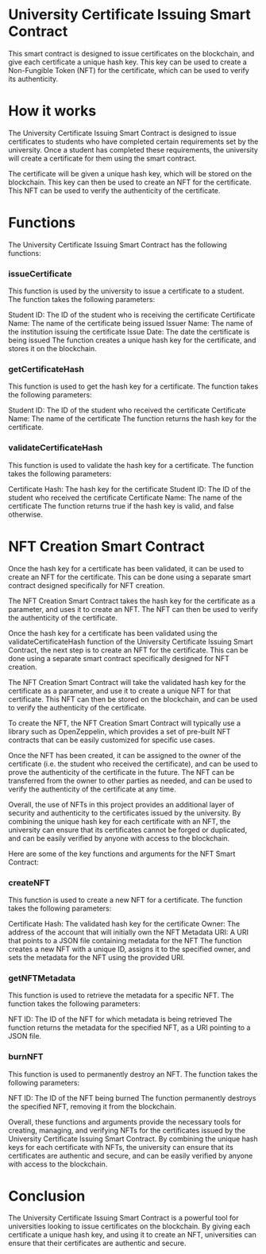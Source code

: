 # University Certificate Issuing Smart Contract

This smart contract is designed to issue certificates on the blockchain, and give each certificate a unique hash key. This key can be used to create a Non-Fungible Token (NFT) for the certificate, which can be used to verify its authenticity.

# How it works
The University Certificate Issuing Smart Contract is designed to issue certificates to students who have completed certain requirements set by the university. Once a student has completed these requirements, the university will create a certificate for them using the smart contract.

The certificate will be given a unique hash key, which will be stored on the blockchain. This key can then be used to create an NFT for the certificate. This NFT can be used to verify the authenticity of the certificate.

# Functions
The University Certificate Issuing Smart Contract has the following functions:

### issueCertificate
This function is used by the university to issue a certificate to a student. The function takes the following parameters:

Student ID: The ID of the student who is receiving the certificate
Certificate Name: The name of the certificate being issued
Issuer Name: The name of the institution issuing the certificate
Issue Date: The date the certificate is being issued
The function creates a unique hash key for the certificate, and stores it on the blockchain.

### getCertificateHash
This function is used to get the hash key for a certificate. The function takes the following parameters:

Student ID: The ID of the student who received the certificate
Certificate Name: The name of the certificate
The function returns the hash key for the certificate.

### validateCertificateHash
This function is used to validate the hash key for a certificate. The function takes the following parameters:

Certificate Hash: The hash key for the certificate
Student ID: The ID of the student who received the certificate
Certificate Name: The name of the certificate
The function returns true if the hash key is valid, and false otherwise.

# NFT Creation Smart Contract
Once the hash key for a certificate has been validated, it can be used to create an NFT for the certificate. This can be done using a separate smart contract designed specifically for NFT creation.

The NFT Creation Smart Contract takes the hash key for the certificate as a parameter, and uses it to create an NFT. The NFT can then be used to verify the authenticity of the certificate.

Once the hash key for a certificate has been validated using the validateCertificateHash function of the University Certificate Issuing Smart Contract, the next step is to create an NFT for the certificate. This can be done using a separate smart contract specifically designed for NFT creation.

The NFT Creation Smart Contract will take the validated hash key for the certificate as a parameter, and use it to create a unique NFT for that certificate. This NFT can then be stored on the blockchain, and can be used to verify the authenticity of the certificate.

To create the NFT, the NFT Creation Smart Contract will typically use a library such as OpenZeppelin, which provides a set of pre-built NFT contracts that can be easily customized for specific use cases.

Once the NFT has been created, it can be assigned to the owner of the certificate (i.e. the student who received the certificate), and can be used to prove the authenticity of the certificate in the future. The NFT can be transferred from the owner to other parties as needed, and can be used to verify the authenticity of the certificate at any time.

Overall, the use of NFTs in this project provides an additional layer of security and authenticity to the certificates issued by the university. By combining the unique hash key for each certificate with an NFT, the university can ensure that its certificates cannot be forged or duplicated, and can be easily verified by anyone with access to the blockchain.

Here are some of the key functions and arguments for the NFT Smart Contract:

### createNFT
This function is used to create a new NFT for a certificate. The function takes the following parameters:

Certificate Hash: The validated hash key for the certificate
Owner: The address of the account that will initially own the NFT
Metadata URI: A URI that points to a JSON file containing metadata for the NFT
The function creates a new NFT with a unique ID, assigns it to the specified owner, and sets the metadata for the NFT using the provided URI.

### getNFTMetadata
This function is used to retrieve the metadata for a specific NFT. The function takes the following parameters:

NFT ID: The ID of the NFT for which metadata is being retrieved
The function returns the metadata for the specified NFT, as a URI pointing to a JSON file.

###  burnNFT
This function is used to permanently destroy an NFT. The function takes the following parameters:

NFT ID: The ID of the NFT being burned
The function permanently destroys the specified NFT, removing it from the blockchain.

Overall, these functions and arguments provide the necessary tools for creating, managing, and verifying NFTs for the certificates issued by the University Certificate Issuing Smart Contract. By combining the unique hash keys for each certificate with NFTs, the university can ensure that its certificates are authentic and secure, and can be easily verified by anyone with access to the blockchain.

# Conclusion
The University Certificate Issuing Smart Contract is a powerful tool for universities looking to issue certificates on the blockchain. By giving each certificate a unique hash key, and using it to create an NFT, universities can ensure that their certificates are authentic and secure.
